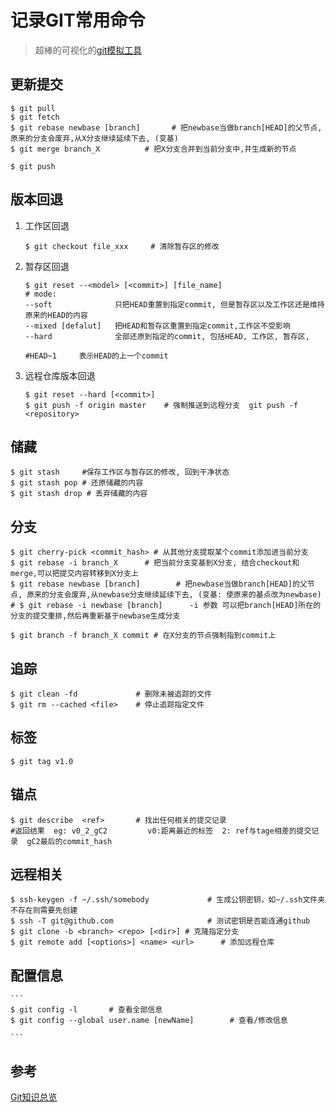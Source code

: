 # 记录GIT常用命令
> 超棒的可视化的[git模拟工具](https://learngitbranching.js.org/)
## 更新提交
```
$ git pull
$ git fetch
$ git rebase newbase [branch]       # 把newbase当做branch[HEAD]的父节点, 原来的分支会废弃,从X分支继续延续下去, (变基)
$ git merge branch_X          # 把X分支合并到当前分支中,并生成新的节点

$ git push

```


## 版本回退

1. 工作区回退
    ```
    $ git checkout file_xxx     # 清除暂存区的修改
    ```

2. 暂存区回退
    ```
    $ git reset --<model> [<commit>] [file_name]
    # mode:
    --soft              只把HEAD重置到指定commit, 但是暂存区以及工作区还是维持原来的HEAD的内容
    --mixed [defalut]   把HEAD和暂存区重置到指定commit,工作区不受影响 
    --hard              全部还原到指定的commit, 包括HEAD, 工作区, 暂存区,

    #HEAD~1     表示HEAD的上一个commit
    ```
3. 远程仓库版本回退
    ```
    $ git reset --hard [<commit>]
    $ git push -f origin master    # 强制推送到远程分支  git push -f <repository>
    ```


## 储藏

```
$ git stash     #保存工作区与暂存区的修改, 回到干净状态
$ git stash pop # 还原储藏的内容
$ git stash drop # 丢弃储藏的内容
```

## 分支

```
$ git cherry-pick <commit_hash> # 从其他分支提取某个commit添加进当前分支
$ git rebase -i branch_X      # 把当前分支变基到X分支, 结合checkout和merge,可以把提交内容转移到X分支上
$ git rebase newbase [branch]        # 把newbase当做branch[HEAD]的父节点, 原来的分支会废弃,从newbase分支继续延续下去, (变基: 使原来的基点改为newbase)
# $ git rebase -i newbase [branch]      -i 参数 可以把branch[HEAD]所在的分支的提交重排,然后再重新基于newbase生成分支

$ git branch -f branch_X commit # 在X分支的节点强制指到commit上
```

## 追踪
```
$ git clean -fd             # 删除未被追踪的文件
$ git rm --cached <file>    # 停止追踪指定文件
```

## 标签
```
$ git tag v1.0
```

## 锚点
```
$ git describe  <ref>       # 找出任何相关的提交记录
#返回结果  eg: v0_2_gC2         v0:距离最近的标签  2: ref与tage相差的提交记录  gC2最后的commit_hash
```

## 远程相关

```
$ ssh-keygen -f ~/.ssh/somebody             # 生成公钥密钥，如~/.ssh文件夹不存在则需要先创建
$ ssh -T git@github.com                     # 测试密钥是否能连通github
$ git clone -b <branch> <repo> [<dir>] # 克隆指定分支
$ git remote add [<options>] <name> <url>      # 添加远程仓库
```

## 配置信息

    ```
    $ git config -l       # 查看全部信息
    $ git config --global user.name [newName]        # 查看/修改信息

    ```


## 参考

[Git知识总览](https://www.cnblogs.com/ludashi/category/1141984.html)